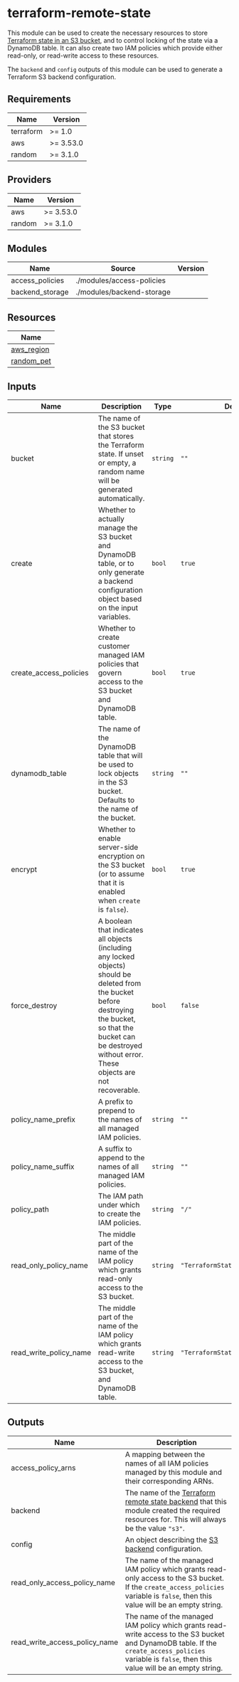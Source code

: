 # terraform-remote-state

This module can be used to create the necessary resources to store
[Terraform state in an S3 bucket](https://www.terraform.io/docs/language/settings/backends/s3.html),
and to control locking of the state via a DynamoDB table. It can also create two
IAM policies which provide either read-only, or read-write access to these
resources.

The `backend` and `config` outputs of this module can be used to generate a
Terraform S3 backend configuration.

<!-- BEGIN_TF_DOCS -->
## Requirements

| Name | Version |
|------|---------|
| terraform | >= 1.0 |
| aws | >= 3.53.0 |
| random | >= 3.1.0 |

## Providers

| Name | Version |
|------|---------|
| aws | >= 3.53.0 |
| random | >= 3.1.0 |

## Modules

| Name | Source | Version |
|------|--------|---------|
| access_policies | ./modules/access-policies |  |
| backend_storage | ./modules/backend-storage |  |

## Resources

| Name |
|------|
| [aws_region](https://registry.terraform.io/providers/hashicorp/aws/latest/docs/data-sources/region) |
| [random_pet](https://registry.terraform.io/providers/hashicorp/random/latest/docs/resources/pet) |

## Inputs

| Name | Description | Type | Default | Required |
|------|-------------|------|---------|:--------:|
| bucket | The name of the S3 bucket that stores the Terraform state. If unset or empty, a random name will be generated automatically. | `string` | `""` | no |
| create | Whether to actually manage the S3 bucket and DynamoDB table, or to only generate a backend configuration object based on the input variables. | `bool` | `true` | no |
| create\_access\_policies | Whether to create customer managed IAM policies that govern access to the S3 bucket and DynamoDB table. | `bool` | `true` | no |
| dynamodb\_table | The name of the DynamoDB table that will be used to lock objects in the S3 bucket. Defaults to the name of the bucket. | `string` | `""` | no |
| encrypt | Whether to enable server-side encryption on the S3 bucket (or to assume that it is enabled when `create` is `false`). | `bool` | `true` | no |
| force\_destroy | A boolean that indicates all objects (including any locked objects) should be deleted from the bucket before destroying the bucket, so that the bucket can be destroyed without error. These objects are not recoverable. | `bool` | `false` | no |
| policy\_name\_prefix | A prefix to prepend to the names of all managed IAM policies. | `string` | `""` | no |
| policy\_name\_suffix | A suffix to append to the names of all managed IAM policies. | `string` | `""` | no |
| policy\_path | The IAM path under which to create the IAM policies. | `string` | `"/"` | no |
| read\_only\_policy\_name | The middle part of the name of the IAM policy which grants read-only access to the S3 bucket. | `string` | `"TerraformStateReadOnlyAccess"` | no |
| read\_write\_policy\_name | The middle part of the name of the IAM policy which grants read-write access to the S3 bucket, and DynamoDB table. | `string` | `"TerraformStateReadWriteAccess"` | no |

## Outputs

| Name | Description |
|------|-------------|
| access\_policy\_arns | A mapping between the names of all IAM policies managed by this module and their corresponding ARNs. |
| backend | The name of the [Terraform remote state backend](https://www.terraform.io/docs/language/settings/backends/index.html) that this module created the required resources for. This will always be the value `"s3"`. |
| config | An object describing the [S3 backend](https://www.terraform.io/docs/language/settings/backends/s3.html) configuration. |
| read\_only\_access\_policy\_name | The name of the managed IAM policy which grants read-only access to the S3 bucket. If the `create_access_policies` variable is `false`, then this value will be an empty string. |
| read\_write\_access\_policy\_name | The name of the managed IAM policy which grants read-write access to the S3 bucket and DynamoDB table. If the `create_access_policies` variable is `false`, then this value will be an empty string. |

<!-- END_TF_DOCS -->
